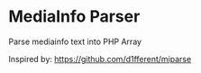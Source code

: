 MediaInfo Parser
=============

Parse mediainfo text into PHP Array


Inspired by: https://github.com/d1fferent/miparse
